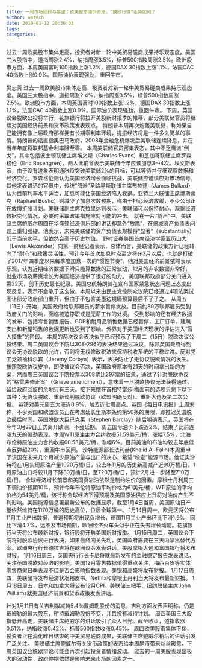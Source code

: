 ```yaml
---
title: 一周市场回顾与展望：欧美股市油价齐涨，“脱欧行情”走势如何？
author: wetech
date: 2019-01-12 20:36:02
tags: 
categories: 
---
```

过去一周欧美股市集体走高，投资者对新一轮中美贸易磋商成果持乐观态度。美国三大股指中，道指周涨2.4%，纳指周涨3.5%，标普500指数周涨2.5%。欧洲股市方面，本周英国富时100指数上涨1.2%，德国DAX 30指数上涨1.1%，法国CAC 40指数上涨0.9%。国际油价表现强劲，重回牛市。
<!-- more -->
樊志菁
过去一周欧美股市集体走高，投资者对新一轮中美贸易磋商成果持乐观态度。美国三大股指中，道指周涨2.4%，纳指周涨3.5%，标普500指数周涨2.5%。欧洲股市方面，本周英国富时100指数上涨1.2%，德国DAX 30指数上涨1.1%，法国CAC 40指数上涨0.9%。国际油价表现强劲，重回牛市。
下周，英国议会脱欧公投将举行，花旗银行将拉开美股新财报季的帷幕，部分美联储官员将继续对美国经济前景和货币政策发表观点。
特朗普本周再次炮轰美联储，称如果自己能拥有像上届政府那样拥有长期零利率环境，提振经济将是一件多么简单的事情。特朗普的话直指奥巴马政府，2008年金融危机爆发后美联储连续降息，并在当年年底将联邦基金利率降至零。
本周美联储官员密集表态，其中不乏鹰派“倒戈”，其中包括波士顿联储主席埃文斯（Charles Evans）和芝加哥联储主席罗森格伦（Eric Rosengren），两人此前曾表示美联储今年应该加息3～4次。埃文斯表示，由于没有迹象表明通胀将突破美联储2%的目标，可以等待并仔细观察数据和经济变化。罗森格伦则认为美国经济增长面临挑战，美联储应谨慎应对市场信号。其他发表讲话的官员中，传统“鸽派”圣路易斯联储主席布拉德（James Bullard）认为目前利率水平适当，加息可能让美国经济陷入衰退。亚特兰大联储主席博斯蒂克（Raphael Bostic）则减少了加息次数预期，称由于担心经济放缓，不少公司正在放慢扩张计划。美联储副主席克拉里达则表示，美联储可以保持耐心，观察经济数据变化情况，必要时采取政策措施应对可能的冲击。
就在一片“鸽声”中，美联储主席鲍威尔周四在华盛顿经济俱乐部的讲话却意外“放鹰”，在缩减资产负债表问题上重归强硬。他表示，未来美联储的资产负债表规模将“显著”（substantially）低于当前水平，但依然会高于历史均值。
野村证券美国首席经济学家亚历山大（Lewis Alexander）向第一财经记者表示，总体而言，美联储的政策方针已经转向了“耐心”和政策灵活性，预计今年首次加息时点至少将在3月以后，也就是打破了2017年四季度以来每季度加息一次的“惯性节奏”。他对美国经济前景依然表示乐观，认为近期经济数据下滑只能算数据的正常波动，12月的非农数据非常好，就业市场及薪资增长为美国经济提供了很好的动力。
美国联邦政府部分关门进入第22天，创下历史最长纪录。美国总统特朗普在宣布国家紧急状态问题上态度出现反复，表示不会急于这么做。本周以来由民主党控制众议院已经通过4项法案试图让部分政府部门重开，但由于不包含美墨边境墙预算最后不了了之。
从周五（11日）开始，美国政府给联邦雇员的薪水暂停发放。目前约80万联邦雇员受到政府关门的影响，面临被迫停职或是无薪工作的处境。
受到影响的还有经济数据的发布，包括零售销售报告、GDP和耐用品销售数据已经暂停，工厂订单、建筑支出和新屋销售的数据更新也受到了影响。外界对于美国经济现状的评估进入“盲人摸象”的阶段。
本周的两次议会表决似乎已经预示了下周二（15日）脱欧决议公投结果。周二英国议会下院以308-296的表决结果通过决议，除非英国政府得到议会无协议脱欧的允许，否则将无权修改税法来保持税收系统的平稳过渡。反对党工党领袖科尔宾（Jeremy Corbyn）表示，表决防止了无协议脱欧情况的发生。
按照脱欧协议安排，即使被议会否决，英国政府原本有21天的时间拿出新的方案，然而周三英国议会下院投票以308票比297票的结果，通过了针对脱欧协议的“格雷夫修正案”（Grieve amendment），意味着一旦脱欧协议无法获得通过，留给政府回旋的余地只有三天。接下来摆在首相特雷莎·梅面前的选项只剩下以下四种：无协议脱欧、重新谈判脱欧协议（欧盟明确反对）、重新大选及第二次公投。
英镑对美元周五大涨近0.9%，触及近七周高点。英国《每日电讯报》上周末称，不少英国和欧盟议员正在考虑延长里斯本条约第50条的期限，即推迟英国脱欧最后时间。英国脱欧大臣巴克莱（Stephen Barclay）随后明确表示，英国将在今年3月29日正式离开欧洲，不会延期。
周五国际油价下跌近2%，结束了此前连涨九天的强劲表现。本周WTI原油主力合约收报51.59美元/桶，涨幅7.5%，北海布伦特原油主力合约收报60.53美元/桶，涨幅6%。目前美油和布油均较去年底低点反弹超20%，重回牛市区间。
沙特能源部长法利赫(Khalid Al-Falih)本周重申了该国在未来几个月减少原油产量与出口的决心，希望“稳定”能源市场。他证实沙特将在1月实现原油产量1020万桶/日，较去年11月的历史新高减产近90万桶/日。1月原油出口将较11月下降80万桶/日，至720万桶/日，预计2月进一步降至710万桶/日。
全球经济增长前景和美国页岩油依然是制约油价的因素。摩根士丹利周三下调油价预期10%，预计今年布伦特原油平均价格为61美元/桶，WTI原油的平均价格为54美元/桶，该行称全球经济下滑预期及美国原油供应上升将对油价产生不利影响。美国能源信息署最新公布的数据显示，截至1月4日当周，美国原油日产量依然维持在1170万桶的历史高位，位居全球第一。
1月14日周一，欧元区将公布11月工业产出数据，普遍预期将出现负增长，德国11月工业产出环比下滑1.9%，同比下滑4.7%，远不及市场预期，欧洲经济火车头似乎正在失去增长动能。花旗银行当天将公布最新财报，银行股将开启美国新财报季。
1月15日周二，英国议会下院将对脱欧协议进行表决，如果最终闯关失利，英国政府需要在三天内拿出替代方案。欧洲央行行长德拉吉将在欧洲议会发表讲话，美股摩根大通和富国银行将发布财报。
1月16日周三，英国央行行长卡尼将就最新发布的金融稳定报告发表讲话，关注英国脱欧对经济的影响。美国12月零售数据值得重点关注，梅西百货等实体零售商假日季表现不佳是否会影响指数表现。美银和高盛将发布财报。
1月17日周四，美联储将发布经济状况褐皮书。Netfilx和摩根士丹利当天将发布最新财报。
1月18日周五，日本和加拿大将公布12月CPI，美联储三把手、纽约联储主席John Williams就美国经济前景和货币政策发表讲话。
 
 
针对1月11日有关吉利拟减持5.4％戴姆勒股份的消息，吉利方面发表声明称，仍是戴姆勒的最大股东，所持戴姆勒股份不变，并且没有减持计划。
周四美国三大股指低开高走，美联储主席鲍威尔的讲话吸引了众人目光。截至收盘，道指收涨0.51%，纳指收涨0.42%，标普500指数收涨0.45%。
周四欧美股市集体下挫，投资者正在消化昨日结束的中美贸易磋商成果，美联储主席鲍威尔稍后的讲话引发广泛关注。
美联储主席鲍威尔有关货币政策的表态给本周尾市带来丝丝暖意，下周英国议会脱欧辩论可能会再次引起投资者情绪波动。
过去的一周美股表现出极大的波动性，政府停摆依然是影响未来市场的因素之一。
